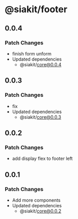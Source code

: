 # @siakit/footer

## 0.0.4

### Patch Changes

- finish form unform
- Updated dependencies
  - @siakit/core@0.0.4

## 0.0.3

### Patch Changes

- fix
- Updated dependencies
  - @siakit/core@0.0.3

## 0.0.2

### Patch Changes

- add display flex to footer left

## 0.0.1

### Patch Changes

- Add more components
- Updated dependencies
  - @siakit/core@0.0.2
